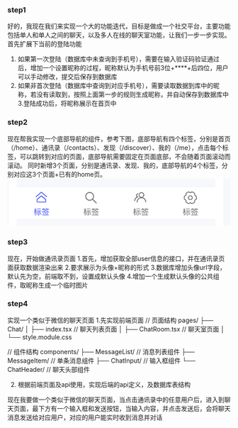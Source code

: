 ### step1
好的，我现在我们来实现一个大的功能迭代，目标是做成一个社交平台，主要功能包括单人和单人之间的聊天，以及多人在线的聊天室功能，让我们一步一步实现。
首先扩展下当前的登陆功能
1. 如果第一次登陆（数据库中未查询到手机号），需要在输入验证码验证通过后，增加一个设置昵称的过程，昵称默认为手机号前3位+****+后四位，用户可以手动修改，提交后保存到数据库
2. 如果非首次登陆（数据库中查询到对应手机号），需要读取数据到库中的昵称，若没有读取到，按照上面第一步的规则生成昵称，并自动保存到数据库中
3.登陆成功后，将昵称展示在首页中

### step2
现在帮我实现一个底部导航的组件，参考下图，底部导航有四个标签，分别是首页（/home）、通讯录（/contacts）、发现（/discover）、我的（/me），点击每个标签，可以跳转到对应的页面，底部导航需要固定在页面底部，不会随着页面滚动而滚动。
同时新增3个页面，分别是通讯录、发现、我的，底部导航的4个标签，分别对应这3个页面+已有的home页。
![alt text](tabbar.png)

### step3
现在，开始做通讯录页面
1.首先，增加获取全部user信息的接口，并在通讯录页面获取数据渲染出来
2.要求展示为头像+昵称的形式
3.数据库增加头像url字段，默认先为空，前端取不到，设置成默认头像
4.增加一个生成默认头像的公共组件，取昵称生成一个临时图片

### step4
实现一个类似于微信的聊天页面
1.先实现前端页面
// 页面结构
pages/
├── Chat/
│   ├── index.tsx          // 聊天列表页面
│   ├── ChatRoom.tsx      // 聊天室页面
│   └── style.module.css

// 组件结构
components/
├── MessageList/          // 消息列表组件
├── MessageItem/          // 单条消息组件
├── ChatInput/           // 输入框组件
└── ChatHeader/          // 聊天头部组件

2. 根据前端页面及api使用，实现后端的api定义，及数据库表结构


现在我要做一个类似于微信的聊天页面，当点击通讯录中的任意用户后，进入到聊天页面，最下方有一个输入框和发送按钮，当输入内容，并点击发送后，会将聊天消息发送给对应用户，对应的用户能实时收到消息并对话